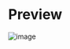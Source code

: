 # Preview
![image](https://github.com/frontendvidu/public/assets/132292859/32a2244a-6cd2-41c6-bcda-ffc36ca99692)
